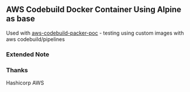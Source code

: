 
## AWS Codebuild Docker Container Using Alpine as base
Used with  [aws-codebuild-packer-poc](https://github.com/brian-provenzano/aws-codebuild-packer-poc) - testing using custom images with aws codebuild/pipelines


### Extended Note


### Thanks 
Hashicorp
AWS
